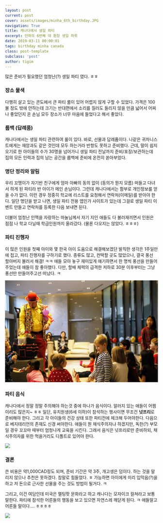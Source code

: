 ```yaml
---
layout: post
current: post
cover: assets/images/minha_6th_birthday.JPG
navigation: True
title: 캐나다에서 생일 파티   
excerpt: 민하의 6번째 대 환장 생일 파뤼 
date: 2019-03-11 00:00:01
tags: birthday minha canada  
class: post-template
subclass: 'post'
author: tigim
---
```


많은 준비가 필요했던 엄청난(?) 생일 파티 였다. ㅎㅎ

### 장소 물색  

다행히 살고 있는 콘도에서 큰 파티 룸이 있어 어렵지 않게 구할 수 있었다. 가격은 100불 정도 밖에 안하는데 크기는 반대편에서 소리를 질러도 들리지 않을 만큼 넓어서 어찌나 좋았던지 온 손님 모두 장소가 너무 마음에 들었다고 해서 좋았다. 

### 룹백 (답례품)  

캐나다에서는 생일 파티 관련하여 룰이 있다. 바로, 선물과 답례품이다. 나같은 귀차니스트에게는 재앙과도 같은 것인데 모두 하는거라 반항도 못하고 준비했다. 근데, 말이 쉽지 오기로 한 아이들의 수가 30명을 넘어가니 생일 파티 전날까지 준비/포장/보관하는데 집의 모든 인력과 집의 남는 공간을 룹백에 준비에 온전히 쏟아부었다.  

### 명단 정리와 알림    

우리 꼬맹이가 자기반 친구에게 엄마 아빠의 동의 없이 (동의가 뭔지 모름) 떠들고 다녀서 하게 된 파티라 반 아이가 메인 손님이다. 그런데 캐나다에서는 함부로 개인정보를 얻을 수가 없다. 이런 경우 정중히 학교에 리스트를 요청해서 연락처(이메일)를 받아야 한다. 일단 명단을 받고 나면, 생일 파티 전용 앱인가 사이트가 있는데 그걸로 생일 파티 이벤트 만들고 연락처를 등록한 다음 보내면 된다.  

더불어 엄청난 인맥을 자랑하는 마눌님께서 자기 지인 애들도 다 불러재끼면서 인원은 점점 나 학교 다닐때 학급인원까지 올라갔다. (물론 다오지는 않았다. ㅎㅎㅎ)

### 파티 진행자  

이 많은 인원을 첫째 아이와 몇 한국 아이 도움으로 해결해보겠단 발칙한 생각은 1주일만에 접고, 파티 진행자를 구하기로 했다. 종류도 많고, 컨택할 곳도 많았으나, 결국 풍선 할아버지 불러서 해결! ㅋㅋ 애들 모아 놓구 재미있게 얘기하면서 한 명씩 풍선을 만들어주었는데 애들이 참 좋아했다. 다만, 할배 체력의 급격한 저하로 30분 이후부터는 그냥 풍선만 만들어주고선 떠났다. ㅋ 

![](assets/images/balooner.jpg)

### 파티 음식  

캐나다에서 정말 정말 주의해야 하는것 중에 하나가 음식이다. 알러지 있는 애들이 어쩜 이리도 많은지~ ㅎㅎ 일단, 유치원생(6세 이하)이 참석하는 행사이면 무조건 **넛프리**로 준비해야 한다. 그리고 각 아이들의 건강 상태 또한 파티전에 체크해 두어야한다. 다음으로 베지테리언의 존재도 신경 써야한다. 애들이 뭔 채식주의자냐 하겠지만, 독한(?) 부모일 경우 꼬꼬마 때부터 엄청나게 교육을 시킨다. 그래서 음식은 넛프리로만 준비하되, 채식주의자를 위한 먹을거리도 디폴트로 있어야 한다.  

![](http://eatnutfree.com/wp-content/uploads/2011/08/peanut_free-300x286.jpg)  


### 결론  

쓴 비용은 약1,000CAD정도 되며, 준비 기간은 약 3주, 개고생은 덤이다. 하는 것을 말리지 않으나 추천은 못하겠다. 참말로 힘들었다. ㅎ 가능하면 아이에게 미리 입막음(?)을 하고 저 돈으로 근사한 선물을 주는 것도 방법이 될거다. ㅋ  

그리고, 이건 여담인데 미국은 멜팅팟 문화라고 하고 캐나다는 모자이크 컬쳐라고 보통 말한다. 파티에 참석한 어른들의 행동을 보고 있으면 자연스레 깨닫게 된다. ㅋ 애들말고 어른들 말이다.... ㅎㅎㅎㅎ

![](https://usercontent1.hubstatic.com/13321276_f520.jpg)